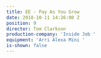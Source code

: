 ```yaml
---
title: EE - Pay As You Grow
date: 2018-10-11 14:26:00 Z
position: 9
director: Tom Clarkson
production-company: 'Inside Job '
equipment: 'Arri Alexa Mini '
is-shown: false
---
```


